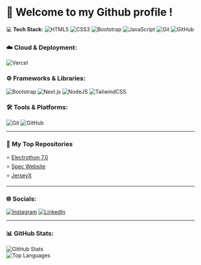 # 👋 Welcome to my Github profile ! 
💻 **Tech Stack:**
![HTML5](https://img.shields.io/badge/HTML5-E34F26?style=flat&logo=html5&logoColor=white)
![CSS3](https://img.shields.io/badge/CSS3-1572B6?style=flat&logo=css3&logoColor=white)
![Bootstrap](https://img.shields.io/badge/Bootstrap-7952B3?style=flat&logo=bootstrap&logoColor=white)
![JavaScript](https://img.shields.io/badge/JavaScript-F7DF1E?style=flat&logo=javascript&logoColor=black)
![Git](https://img.shields.io/badge/Git-F05032?style=flat&logo=git&logoColor=white)
![GitHub](https://img.shields.io/badge/GitHub-181717?style=flat&logo=github&logoColor=white)

### ☁️ **Cloud & Deployment:**
![Vercel](https://img.shields.io/badge/Vercel-000?style=flat&logo=vercel&logoColor=white)

### ⚙️ **Frameworks & Libraries:**
![Bootstrap](https://img.shields.io/badge/Bootstrap-7952B3?style=flat&logo=bootstrap&logoColor=white)
![Next.js](https://img.shields.io/badge/Next.js-000?style=flat&logo=next.js&logoColor=white)
![NodeJS](https://img.shields.io/badge/Node.js-339933?style=flat&logo=node.js&logoColor=white)
![TailwindCSS](https://img.shields.io/badge/TailwindCSS-38B2AC?style=flat&logo=tailwind-css&logoColor=white)

### 🛠️ **Tools & Platforms:**
![Git](https://img.shields.io/badge/Git-F05032?style=flat&logo=git&logoColor=white)
![GitHub](https://img.shields.io/badge/GitHub-181717?style=flat&logo=github&logoColor=white)

---

### 🚀 **My Top Repositories**
⭐ [Electrothon 7.0](https://github.com/bhinfinity/Electrothon_7.0)  
⭐ [Spec Website](https://github.com/bhinfinity/spec-nith.github.io)  
⭐ [JerseyX](https://github.com/bhinfinity/JerseyX)  

---

### 🌐 **Socials:**
[![Instagram](https://img.shields.io/badge/Instagram-E4405F?style=flat&logo=instagram&logoColor=white)](https://instagram.com/pra1ham.wav)
[![LinkedIn](https://img.shields.io/badge/LinkedIn-0077B5?style=flat&logo=linkedin&logoColor=white)](https://www.linkedin.com/in/pratham-lodha-4b93b2348/)


---

### 📊 **GitHub Stats:**
![GitHub Stats](https://github-readme-stats.vercel.app/api?username=bhinfinity&show_icons=true&theme=radical)  
![Top Languages](https://github-readme-stats.vercel.app/api/top-langs/?username=bhinfinity&layout=compact&theme=radical)
